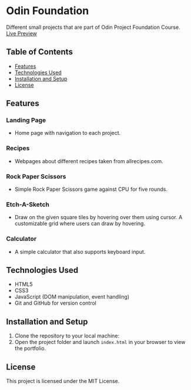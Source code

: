 # Odin Foundation

Different small projects that are part of Odin Project Foundation Course.
[Live Preview](https://remipish.github.io/odin-foundation/index.html)

## Table of Contents
- [Features](#features)
- [Technologies Used](#technologies-used)
- [Installation and Setup](#installation-and-setup)
- [License](#license)
## Features
### Landing Page
- Home page with navigation to each project.
### Recipes
- Webpages about different recipes taken from allrecipes.com.
### Rock Paper Scissors
- Simple Rock Paper Scissors game against CPU for five rounds.
### Etch-A-Sketch
- Draw on the given square tiles by hovering over them using cursor. A customizable grid where users can draw by hovering.
### Calculator
- A simple calculator that also supports keyboard input.

## Technologies Used
- HTML5
- CSS3
- JavaScript (DOM manipulation, event handling)
- Git and GitHub for version control

## Installation and Setup
1. Clone the repository to your local machine:
2. Open the project folder and launch `index.html` in your browser to view the portfolio.

## License
This project is licensed under the MIT License.
